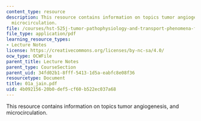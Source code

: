 ```yaml
---
content_type: resource
description: This resource contains information on topics tumor angiogenesis, and
  microcirculation.
file: /courses/hst-525j-tumor-pathophysiology-and-transport-phenomena-fall-2005/4b09215620b0def5cf60b522ec037a68_01a_jain.pdf
file_type: application/pdf
learning_resource_types:
- Lecture Notes
license: https://creativecommons.org/licenses/by-nc-sa/4.0/
ocw_type: OCWFile
parent_title: Lecture Notes
parent_type: CourseSection
parent_uid: 34fd02b1-8fff-5413-1d5a-eabfc8e08f36
resourcetype: Document
title: 01a_jain.pdf
uid: 4b092156-20b0-def5-cf60-b522ec037a68
---
```

This resource contains information on topics tumor angiogenesis, and microcirculation.